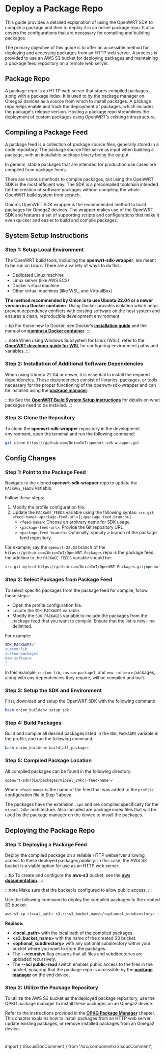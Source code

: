 # Deploy a Package Repo

This guide provides a detailed explanation of using the OpenWRT SDK to compile a package and then to deploy it in an online package repo. It also covers the configurations that are necessary for compiling and building packages.

The primary objective of this guide is to offer an accessible method for deploying and accessing packages from an HTTP web server. A process is provided to use an AWS S3 bucket for deploying packages and maintaining a package feed repository on a remote web server. 

## Package Repo

A package repo is an HTTP web server that stores compiled packages along with a package index. It is used to by the package manager on Omega2 devices as a source from which to install packages. A package repo helps enable and track the deployment of packages, which includes the package's release version.  Hosting a package repo streamlines the deployment of custom packages using OpenWRT's existing infrastructure. 

## Compiling a Package Feed

A package feed is a collection of package source files, generally stored in a code repository. The package source files serve as input when building a package, with an installable package binary being the output. 

In general, stable packages that are intended for production use cases are compiled from package feeds.

There are various methods to compile packages, but using the OpenWRT SDK is the most efficient way. The SDK is a precompiled toolchain intended for the creation of software packages without compiling the whole OpenWRT build system from scratch.

Onion's OpenWRT SDK wrapper is the recommended method to build packages for Omega2 devices. The wrapper makes use of the OpenWRT SDK and features a set of supporting scripts and configurations that make it even quicker and easier to build and compile packages.

## System Setup Instructions

### Step 1: Setup Local Environment

The OpenWRT build tools, including the **openwrt-sdk-wrapper**, are meant to be run on Linux. There are a variety of ways to do this:

- Dedicated Linux machine
- Linux server (like AWS EC2)
- Docker virtual machine
- Other virtual machines (like WSL, and VirtualBox)

**The method recommended by Onion is to use Ubuntu 22.04 or a newer version in a Docker container**. Using Docker provides isolation which helps prevent dependency conflicts with existing software on the host system and ensures a clean, reproducible development environment. 

:::tip
For those new to Docker, see Docker’s [**installation guide**](https://docs.docker.com/desktop/install/linux-install/) and the manual on [**running a Docker container**](https://docs.docker.com/engine/reference/run).
:::

:::note
When using Windows Subsystem for Linux (WSL), refer to the [**OpenWRT developer guide for WSL**](https://openwrt.org/docs/guide-developer/toolchain/wsl) for configuring environment paths and variables.
:::

### Step 2: Installation of Additional Software Dependencies

When using Ubuntu 22.04 or newer, it is essential to install the required dependencies. These dependencies consist of libraries, packages, or tools necessary for the proper functioning of the openwrt-sdk-wrapper and can be installed using the [**package manager**](./opkg-package-manager.md).

:::tip
See the [**OpenWRT Build System Setup instructions**](https://openwrt.org/docs/guide-developer/toolchain/install-buildsystem#debianubuntu) for details on what packages need to be installed.
:::

### Step 3: Clone the Repository

To clone the **openwrt-sdk-wrapper** repository in the development  environment, open the terminal and run the following command:

```bash
git clone https://github.com/OnionIoT/openwrt-sdk-wrapper.git
```

## Config Changes

### Step 1: Point to the Package Feed

Navigate to the cloned **openwrt-sdk-wrapper** repo to update the `PACKAGE_FEEDS` variable. 

Follow these steps:

1. Modify the profile configuration file.
2. Update the `PACKAGE_FEEDS` variable using the following syntax: `src-git <feed-name> <package-feed-url>[;<package-feed-branch>]`
    - `<feed-name>`: Choose an arbitrary name for SDK usage.
    - `<package-feed-url>`: Provide the Git repository URL
    - `<package-feed-branch>`: Optionally, specify a branch of the package feed repository.

For example, say the `openwrt-22.03` branch of the `https://github.com/OnionIoT/OpenWRT-Packages` repo is the package feed, the addition to the `PACKAGE_FEEDS` variable should be:

```bash
src-git myfeed https://github.com/OnionIoT/OpenWRT-Packages.git;openwrt-22.03
```

### Step 2: Select Packages from Package Feed 

To select specific packages from the package feed for compile, follow these steps:

 - Open the profile configuration file.
 - Locate the `SDK_PACKAGES` variable.
 - Modify the `SDK_PACKAGES` variable to include the packages from the package feed that you want to compile. Ensure that  the list is new-line delimited.

For example:

```bash
SDK_PACKAGES="
custom-lib
custom-package1
new-software
"
```

In this example, `custom-lib`, `custom-package1`, and `new-software` packages, along with any dependencies they require, will be compiled and built.

### Step 3: Setup the SDK and Environment

First, download and setup the OpenWRT SDK with the following command:

```bash
bash onion_buildenv setup_sdk
```

### Step 4:  Build Packages

Build and compile all desired packages listed in the `SDK_PACKAGES` variable in the profile, and run the following command:

```bash
bash onion_buildenv build_all_packages
```

### Step 5: Compiled Package Location

All compiled packages can be found in the following directory:

```bash
openwrt-sdk/bin/packages/mipsel_24kc/<feed-name>/
```

Where `<feed-name>` is the name of the feed that was added to the `profile` configuration file in Step 1 above.

The packages have the extension `.ipk` and are compiled specifically for the `mipsel_24kc` architecture. Also included are package index files that will be used by the package manager on the device to install the packages.

## Deploying the Package Repo

### Step 1: Deploying a Package Feed

Deploy the compiled package on a reliable HTTP webserver allowing access to these deployed packages publicly. In this case, the AWS S3 bucket is a viable option for use as an HTTP web server. 

:::tip
To create and configure the **aws-s3** bucket, see the [**aws documentation**](https://docs.aws.amazon.com/AmazonS3/latest/userguide/creating-bucket.html).
:::

:::note
Make sure that the bucket is configured to allow public access.
:::

Use the following command to deploy the compiled packages to the created S3 bucket:

```bash
aws s3 cp <local_path> s3://<s3_bucket_name>/<optional_subdirectory> --recursive --acl public-read
```
**Replace:**

 - **<local_path>** with the local path of the compiled packages.
 - **<s3_bucket_name>** with the name of the created S3 bucket.
 - **<optional_subdirectory>** with any optional subdirectory within your bucket where you want to store the packages.
 - The **--recursive** flag ensures that all files and subdirectories are uploaded recursively.
 - The **--acl public-read** switch enables public access to the files in the bucket, ensuring that the package repo is accessible by the [**package manager**](./opkg-package-manager.md) on the end device.

### Step 2: Utilize the Package Repository

To utilize the AWS S3 bucket as the deployed package repository, use the OPKG package manager to install these packages on an Omega2 device.

Refer to the instructions provided in the [**OPKG Package Manager**](./opkg-package-manager.md) chapter. This chapter explains how to install packages from an HTTP web server, update existing packages, or remove installed packages from an Omega2 device.

<!-- comment section -->
#
import { GiscusDocComment } from '/src/components/GiscusComment';

<GiscusDocComment /> 

